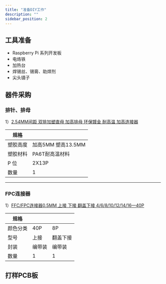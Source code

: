 ```yaml
---
title: "准备DIY工作"
description: ""
sidebar_position: 2
---
```


## 工具准备

- Raspberry Pi 系列开发板
- 电烙铁
- 加热台
- 焊锡丝、锡膏、助焊剂
- 尖头镊子

## 器件采购

### 排针、排母

1）[2.54MM间距 双排加塑直母 加高排母 环保镀金 耐高温 加高连接器](https://item.taobao.com/item.htm?_u=61m6r7hsbb73&id=674868573155&spm=a1z09.2.0.0.17a62e8dphmLvm&skuId=5025763722818)

| 规格 |  |
| --- | --- |
| 塑胶高度 | 加高5MM 塑高13.5MM |
| 塑胶材料 | PA6T耐高温材料 |
| P 位 | 2X13P |
| 数量 | 1 |

-----------------

### FPC连接器

1）[FFC/FPC连接器0.5MM 上接 下接 翻盖下接 4/6/8/10/12/14/16—40P](https://item.taobao.com/item.htm?_u=61m6r7hs5bc1&id=552629356951&spm=a1z09.2.0.0.44782e8d777Y80)

| 规格 |  | |
| --- | --- | --- |
| 颜色分类 | 40P | 8P |
| 型号 | 上接 | 翻盖下接 |
| 封装 | 编带装 | 编带装 |
| 数量 | 1 | 1 |

## 打样PCB板

